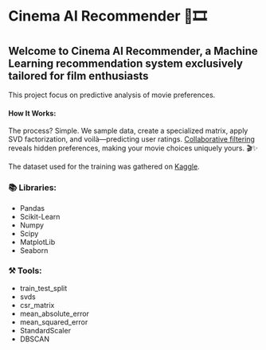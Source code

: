 # Cinema AI Recommender 🤖🎞️

## Welcome to Cinema AI Recommender, a Machine Learning recommendation system exclusively tailored for film enthusiasts

This project focus on predictive analysis of movie preferences.

#### How It Works:

The process? Simple. We sample data, create a specialized matrix, apply SVD factorization, and voilà—predicting user ratings. [Collaborative filtering](https://realpython.com/build-recommendation-engine-collaborative-filtering/) reveals hidden preferences, making your movie choices uniquely yours. 🎬✨

The dataset used for the training was gathered on [Kaggle](https://www.kaggle.com/datasets/evanschreiner/netflix-movie-ratings/).

### 📚 Libraries:
 - Pandas
 - Scikit-Learn
 - Numpy
 - Scipy
 - MatplotLib
 - Seaborn

### ⚒️ Tools:
 - train_test_split
 - svds
 - csr_matrix
 - mean_absolute_error
 - mean_squared_error
 - StandardScaler
 - DBSCAN

